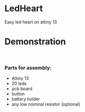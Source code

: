 # LedHeart
Easy led heart on attiny 13
<br/>
# Demonstration
<br/>

### Parts for assembly:
* Attiny 13
* 20 leds
* pcb board
* button
* battery holder
* any low nominal resistor (optional)
